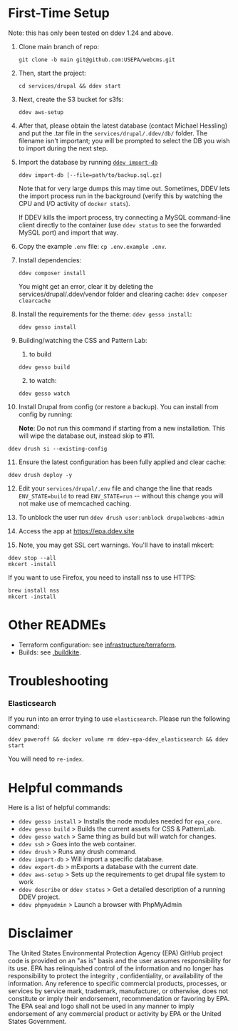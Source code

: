 # First-Time Setup

Note: this has only been tested on ddev 1.24 and above.

1. Clone main branch of repo:

   ```
   git clone -b main git@github.com:USEPA/webcms.git
   ```

2. Then, start the project:

   ```
   cd services/drupal && ddev start
   ```

3. Next, create the S3 bucket for s3fs:

   ```
   ddev aws-setup
   ```

4. After that, please obtain the latest database (contact Michael Hessling) and put the .tar file in the `services/drupal/.ddev/db/` folder. The filename isn't important; you will be prompted to select the DB you wish to import during the next step.

5. Import the database by running [`ddev import-db`](https://ddev.readthedocs.io/en/stable/users/usage/database-management/#database-imports)

   ```
   ddev import-db [--file=path/to/backup.sql.gz]
   ```

   Note that for very large dumps this may time out. Sometimes, DDEV lets the import process run in the background (verify this by watching the CPU and I/O activity of `docker stats`).

   If DDEV kills the import process, try connecting a MySQL command-line client directly to the container (use `ddev status` to see the forwarded MySQL port) and import that way.

6. Copy the example `.env` file: `cp .env.example .env`.

7. Install dependencies:

   ```
   ddev composer install
   ```

   You might get an error, clear it by deleting the services/drupal/.ddev/vendor folder and clearing cache: `ddev composer clearcache`

8. Install the requirements for the theme: `ddev gesso install`:

   ```
   ddev gesso install
   ```

9.  Building/watching the CSS and Pattern Lab:
    1. to build
      ```````
      ddev gesso build
      ```````
    2. to watch:
      ```````
      ddev gesso watch
      ```````

10. Install Drupal from config (or restore a backup).  You can install from config by running:

    **Note**: Do not run this command if starting from a new installation. This will wipe the database out, instead skip to #11.

   ```
   ddev drush si --existing-config
   ```

11. Ensure the latest configuration has been fully applied and clear cache:
   ```
   ddev drush deploy -y
   ```

12. Edit your `services/drupal/.env` file and change the line that reads `ENV_STATE=build` to read `ENV_STATE=run` -- without this change you will not make use of memcached caching.

13. To unblock the user run  `ddev drush user:unblock drupalwebcms-admin`

14. Access the app at https://epa.ddev.site
15. Note, you may get SSL cert warnings. You'll have to install mkcert:
   ```
   ddev stop --all
   mkcert -install
   ```

If you want to use Firefox, you need to install nss to use HTTPS:
   ```
   brew install nss
   mkcert -install
   ```

# Other READMEs

- Terraform configuration: see [infrastructure/terraform](infrastructure/terraform/README.md).
- Builds: see [.buildkite](.buildkite/README.md).

# Troubleshooting

### Elasticsearch
If you run into an error trying to use `elasticsearch`. Please run the following command:
```
ddev poweroff && docker volume rm ddev-epa-ddev_elasticsearch && ddev start
```

You will need to `re-index`.

# Helpful commands

Here is a list of helpful commands:
* `ddev gesso install` > Installs the node modules needed for `epa_core`.
* `ddev gesso build` > Builds the current assets for CSS & PatternLab.
* `ddev gesso watch` > Same thing as build but will watch for changes.
* `ddev ssh` > Goes into the web container.
* `ddev drush` > Runs any drush command.
* `ddev import-db` > Will import a specific database.
* `ddev export-db` > mExports a database with the current date.
* `ddev aws-setup` > Sets up the requirements to get drupal file system to work
* `ddev describe` or `ddev status` > Get a detailed description of a running DDEV project.
* `ddev phpmyadmin` > Launch a browser with PhpMyAdmin

# Disclaimer

The United States Environmental Protection Agency (EPA) GitHub project code is provided on an "as is" basis and the user assumes responsibility for its use.  EPA has relinquished control of the information and no longer has responsibility to protect the integrity , confidentiality, or availability of the information.  Any reference to specific commercial products, processes, or services by service mark, trademark, manufacturer, or otherwise, does not constitute or imply their endorsement, recommendation or favoring by EPA.  The EPA seal and logo shall not be used in any manner to imply endorsement of any commercial product or activity by EPA or the United States Government.
